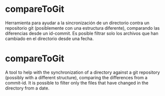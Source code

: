 # compareToGit

Herramienta para ayudar a la sincronización de un directorio contra un repositorio git (posiblemente con una estructura diferente), comparando las diferencias desde un id-commit.
Es posible filtrar solo los archivos que han cambiado en el directorio desde una fecha.





# compareToGit

A tool to help with the synchronization of a directory against a git repository (possibly with a different structure), comparing the differences from a commit-id.
It is possible to filter only the files that have changed in the directory from a date.


